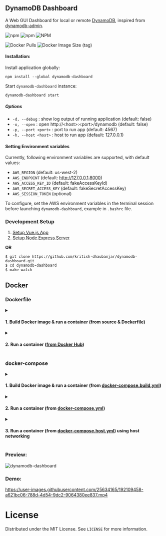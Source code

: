 ## DynamoDB Dashboard
A Web GUI Dashboard for local or remote [DynamoDB](https://aws.amazon.com/blogs/aws/dynamodb-local-for-desktop-development/), inspired from [dynamodb-admin](https://github.com/aaronshaf/dynamodb-admin).

![npm](https://img.shields.io/npm/v/dynamodb-dashboard?label=npm&style=flat-square) ![npm](https://img.shields.io/npm/dw/dynamodb-dashboard?style=flat-square) ![NPM](https://img.shields.io/npm/l/dynamodb-dashboard?style=flat-square)

![Docker Pulls](https://img.shields.io/docker/pulls/kritishdhaubanjar/dynamodb-dashboard?style=flat-square) ![Docker Image Size (tag)](https://img.shields.io/docker/image-size/kritishdhaubanjar/dynamodb-dashboard/latest?style=flat-square)

#### Installation:
Install application globally:
```shell
npm install --global dynamodb-dashboard
```

Start `dynamodb-dashboard` instance:
```shell
dynamodb-dashboard start
```

##### Options
- `-d, --debug` : show log output of running application (default: false)
- `-o, --open` : open http://\<host>:\<port>/dynamodb (default: false)
- `-p, --port <port>` : port to run app (default: 4567)
- `-h, --host <host>` : host to run app (default: 127.0.0.1)

#### Setting Environment variables
Currently, following environment variables are supported, with default values:

- `AWS_REGION` (default: us-west-2)
- `AWS_ENDPOINT` (default: http://127.0.0.1:8000)
- `AWS_ACCESS_KEY_ID` (default: fakeAccessKeyId)
- `AWS_SECRET_ACCESS_KEY` (default: fakeSecretAccessKey)
- `AWS_SESSION_TOKEN` (optional)

To configure, set the AWS environment variables in the terminal session before launching `dynamodb-dashboard`, example in `.bashrc` file.

### Development Setup
1. [Setup Vue.js App](https://github.com/kritish-dhaubanjar/dynamodb-dashboard/tree/main/app)
2. [Setup Node Express Server](https://github.com/kritish-dhaubanjar/dynamodb-dashboard/tree/main/server)

**OR**

```shell
$ git clone https://github.com/kritish-dhaubanjar/dynamodb-dashboard.git
$ cd dynamodb-dashboard
$ make watch
```

## Docker

### Dockerfile

<details>
  <summary><h4>1. Build Docker image & run a container (from source & Dockerfile)</h4></summary>
  
  **a. Clone Repository**
  ```shell
  $ git clone https://github.com/kritish-dhaubanjar/dynamodb-dashboard.git
  $ cd dynamodb-dashboard
  ```
  
  **b. Build Docker Image**
  ```shell
  $ docker build . -t dynamodb-dashboard:local
  ```
  
  *Build Arguments:*
  - `PORT_ARG` (default: `4567`)
  - `HOST_ARG` (default: `0.0.0.0`)
  - `PREFIX_ARG` (default: `dynamodb`, prefix of route URIs)
  
  **c. Run Docker Container**
  ```shell
  $ docker run -p 8080:4567 dynamodb-dashboard:local
  ```
  
  *Environment Variables:*
  - `AWS_REGION` (default: `us-west-2`)
  - `AWS_ENDPOINT` (default: `http://127.0.0.1:8000`)
  - `AWS_ACCESS_KEY_ID` (default: `fakeAccessKeyId`)
  - `AWS_SECRET_ACCESS_KEY` (default: `fakeSecretAccessKey`)
  - `AWS_SESSION_TOKEN` (optional)
  
  *NOTE: For dynamodb running in the host machine, use flag `--network=host` for running dynamodb-dashboard container.*
</details>
<details>
  <summary><h4>2. Run a container (<a href="https://hub.docker.com/r/kritishdhaubanjar/dynamodb-dashboard">from Docker Hub</a>)</h4></summary>
  
  ```shell
  $ docker pull kritishdhaubanjar/dynamodb-dashboard:latest
  $ docker run -p 8080:4567 kritishdhaubanjar/dynamodb-dashboard:latest
  ```
  
  *Environment Variables:*
  - `AWS_REGION` (default: `us-west-2`)
  - `AWS_ENDPOINT` (default: `http://127.0.0.1:8000`)
  - `AWS_ACCESS_KEY_ID` (default: `fakeAccessKeyId`)
  - `AWS_SECRET_ACCESS_KEY` (default: `fakeSecretAccessKey`)
  - `AWS_SESSION_TOKEN` (optional)
  
  *NOTE: For dynamodb running in the host machine, use flag `--network=host` for running dynamodb-dashboard container.*
</details>

### docker-compose

<details>
  <summary><h4>1. Build Docker image & run a container (from <a href="https://github.com/kritish-dhaubanjar/dynamodb-dashboard/blob/main/docker-compose.build.yml">docker-compose.build.yml</a>)</h4></summary>
  
  *dynamoDB image (from docker hub) + dynamodb-dashboard image (built from source)*
  
  **a. Clone Repository**
  ```shell
  $ git clone https://github.com/kritish-dhaubanjar/dynamodb-dashboard.git
  $ cd dynamodb-dashboard
  ```
  
  **b. Build & Run Docker Image**
  ```shell
  $ docker-compose -f docker-compose.build.yml up
  ```
</details>
<details>
  <summary><h4>2. Run a container (from <a href="https://github.com/kritish-dhaubanjar/dynamodb-dashboard/blob/main/docker-compose.yml">docker-compose.yml</a>)</h4></summary>
  
  *dynamoDB image (from docker hub) + dynamodb-dashboard image (from docker hub)*
  
  ```shell
  $ docker-compose up
  ```
</details>
<details>
  <summary><h4>3. Run a container (from <a href="https://github.com/kritish-dhaubanjar/dynamodb-dashboard/blob/main/docker-compose.host.yml">docker-compose.host.yml</a>) using host networking</h4></summary>
  
  *dynamoDB (host network) + dynamodb-dashboard image (from docker hub)*
  
  ```shell
  $ docker-compose -f docker-compose.host.yml up
  ```
</details>

### Preview:
![dynamodb-dashboard](https://media.discordapp.net/attachments/896610721754910751/1033278926031691806/unknown.png?width=1362&height=666)

### Demo:
https://user-images.githubusercontent.com/25634165/192109458-a621bc06-788d-4d54-9dc2-9064380ee837.mp4

# License
Distributed under the MIT License. See `LICENSE` for more information.
